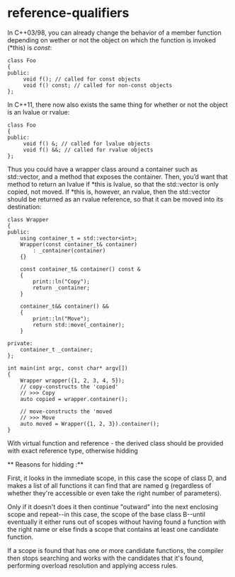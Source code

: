 # reference-qualifiers

In C++03/98, you can already change the behavior of a member function
depending on wether or not the object on which the function is invoked
(*this) is _const_:

```
class Foo
{
public:
     void f(); // called for const objects
     void f() const; // called for non-const objects
};
```

In C++11, there now also exists the same thing for whether or not the
object is an lvalue or rvalue:
```
class Foo
{
public:
     void f() &; // called for lvalue objects
     void f() &&; // called for rvalue objects
};
```

Thus you could have a wrapper class around a container such as
std::vector<int>, and a method that exposes the container. Then, you’d
want that method to return an lvalue if *this is lvalue, so that the
std::vector<int> is only copied, not moved. If *this is, however, an
rvalue, then the std::vector<int> should be returned as an rvalue
reference, so that it can be moved into its destination:

```
class Wrapper
{
public:
    using container_t = std::vector<int>;
    Wrapper(const container_t& container)
        : _container(container)
    {}

    const container_t& container() const &
    {
        print::ln("Copy");
        return _container;
    }

    container_t&& container() &&
    {
        print::ln("Move");
        return std::move(_container);
    }

private:
    container_t _container;
};

int main(int argc, const char* argv[])
{
    Wrapper wrapper({1, 2, 3, 4, 5});
    // copy-constructs the 'copied'
    // >>> Copy
    auto copied = wrapper.container();

    // move-constructs the 'moved
    // >>> Move
    auto moved = Wrapper({1, 2, 3}).container();
}
```

With virtual function and reference - the derived class should be provided with exact reference type, otherwise hidding

** Reasons for hidding :**

First, it looks in the immediate scope, in this case the scope of class D, and makes a list of all functions it can
find that are named g (regardless of whether they're accessible or even take the right number of parameters).

Only if it doesn't does it then continue "outward" into the next enclosing scope and repeat--in this case, the
scope of the base class B--until eventually it either runs out of scopes without having found a function with the
right name or else finds a scope that contains at least one candidate function.

If a scope is found that has one or more candidate functions, the compiler then stops searching and works with the
candidates that it's found, performing overload resolution and applying access rules.
